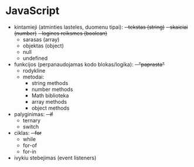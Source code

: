 # JavaScript

- kintamieji (atminties lasteles, duomenu tipai):
  ~~- tekstas (string)~~
  ~~- skaiciai (number)~~
  ~~- logines reiksmes (boolean)~~
  - sarasas (array)
  - objektas (object)
  - null
  - undefined
- funkcijos (perpanaudojamas kodo blokas/logika):
  ~~- "paprasta"~~
  - rodykline
  - metodai:
    - string methods
    - number methods
    - Math biblioteka
    - array methods
    - object methods
- palyginimas:
  ~~- if~~
  - ternary
  - switch
- ciklas:
  ~~- for~~
  - while
  - for-of
  - for-in
- ivykiu stebejimas (event listeners)
